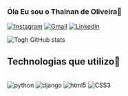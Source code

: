 ### Óla Eu sou o Thainan de Oliveira👋
[![Instagram](https://img.shields.io/badge/Instagram-E4405F?style=for-the-badge&logo=instagram&logoColor=white)](https://www.instagram.com/othainanbrt/)
[![Gmail](https://img.shields.io/badge/Gmail-D14836?style=for-the-badge&logo=gmail&logoColor=white)](othainan7@gmail.com)
[![Linkedin](https://img.shields.io/badge/LinkedIn-0077B5?style=for-the-badge&logo=linkedin&logoColor=white)](https://www.linkedin.com/in/thainan-domingos-9a5a5422b/)

![Togh GitHub stats](https://github-readme-stats.vercel.app/api?username=ToghOliveira&show_icons=true&theme=dracula)

## Technologias que utilizo🤖

<div style="display: inline-block;"><br>
    <img src="https://img.shields.io/badge/Python-3776AB?style=for-the-badge&logo=python&logoColor=white" alt="python">
    <img src="https://img.shields.io/badge/Django-092E20?style=for-the-badge&logo=django&logoColor=white" alt="django">
    <img src="https://img.shields.io/badge/HTML5-E34F26?style=for-the-badge&logo=html5&logoColor=white" alt="html5">
    <img src="https://img.shields.io/badge/CSS3-1572B6?style=for-the-badge&logo=css3&logoColor=white" alt="CSS3">
</div>

